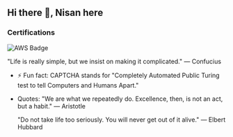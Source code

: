 ## Hi there 👋, Nisan here
### Certifications

![AWS Badge](assets/aws.png)


"Life is really simple, but we insist on making it complicated." — Confucius
<!--
**NisanRana/NisanRana** is a ✨ _special_ ✨ repository because its `README.md` (this file) appears on your GitHub profile.

Here are some ideas to get you started:

- 🔭 I’m currently working on ...
- 🌱 I’m currently learning ...
- 👯 I’m looking to collaborate on ...
- 🤔 I’m looking for help with ...
- 💬 Ask me about ...
- 📫 How to reach me: ...
- 😄 Pronouns: ...

-->
- ⚡ Fun fact:
 CAPTCHA stands for "Completely Automated   Public Turing test to tell Computers and   Humans Apart."

- Quotes:
  "We are what we repeatedly do. Excellence, then, is not an act, but a habit." — Aristotle

  "Do not take life too seriously. You will never get out of it alive."
  — Elbert Hubbard
  

  

